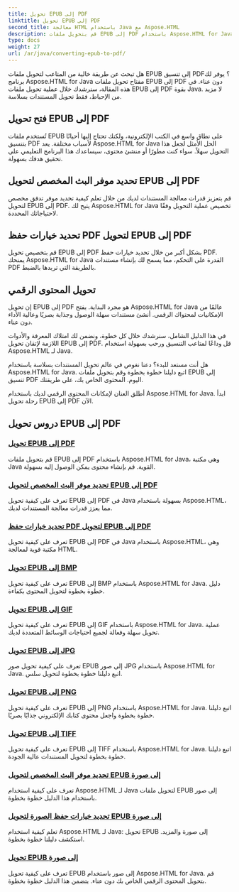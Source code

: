 ```yaml
---
title: تحويل EPUB إلى PDF
linktitle: تحويل EPUB إلى PDF
second_title: معالجة HTML باستخدام Java مع Aspose.HTML
description: قم بتحويل ملفات EPUB إلى PDF باستخدام Aspose.HTML for Java، وهي مكتبة Java القوية. قم بإنشاء محتوى يمكن الوصول إليه بسهولة.
type: docs
weight: 27
url: /ar/java/converting-epub-to-pdf/
---
```


هل تبحث عن طريقة خالية من المتاعب لتحويل ملفات EPUB إلى تنسيق PDF؟ يوفر لك برنامج Aspose.HTML for Java مفتاح تحويل ملفات EPUB إلى PDF دون عناء. في هذه المقالة، سنرشدك خلال عملية تحويل ملفات EPUB إلى PDF بقوة Java. لا مزيد من الإحباط، فقط تحويل المستندات بسلاسة.

## فتح تحويل EPUB إلى PDF

تُستخدم ملفات EPUB على نطاق واسع في الكتب الإلكترونية، ولكنك تحتاج إليها أحيانًا بتنسيق PDF لأسباب مختلفة. يعد Aspose.HTML for Java الحل الأمثل لجعل هذا التحويل سهلاً. سواء كنت مطورًا أو منشئ محتوى، سيساعدك هذا البرنامج التعليمي على تحقيق هدفك بسهولة.

## تحديد موفر البث المخصص لتحويل EPUB إلى PDF

قم بتعزيز قدرات معالجة المستندات لديك من خلال تعلم كيفية تحديد موفر تدفق مخصص لتحويل EPUB إلى PDF. يتيح لك Aspose.HTML for Java تخصيص عملية التحويل وفقًا لاحتياجاتك المحددة.

## تحديد خيارات حفظ PDF لتحويل EPUB إلى PDF

قم بتخصيص تحويل EPUB إلى PDF بشكل أكبر من خلال تحديد خيارات حفظ PDF. يمنحك Aspose.HTML for Java القدرة على التحكم، مما يسمح لك بإنشاء مستندات PDF بالطريقة التي تريدها بالضبط.

## تحويل المحتوى الرقمي

إن تحويل EPUB إلى PDF هو مجرد البداية. يفتح Aspose.HTML for Java عالمًا من الإمكانيات لمحتواك الرقمي. أنشئ مستندات سهلة الوصول وجذابة بصريًا وعالية الأداء دون عناء.

في هذا الدليل الشامل، سنرشدك خلال كل خطوة، ونضمن لك امتلاك المعرفة والأدوات اللازمة لإتقان تحويل EPUB إلى PDF. قل وداعًا لمتاعب التنسيق ورحب بسهولة استخدام Aspose.HTML لـ Java.

هل أنت مستعد للبدء؟ دعنا نغوص في عالم تحويل المستندات بسلاسة باستخدام Aspose.HTML for Java. اتبع دليلنا خطوة بخطوة وقم بتحويل ملفات EPUB إلى تنسيق PDF اليوم. المحتوى الخاص بك، على طريقتك.

أطلق العنان لإمكانات المحتوى الرقمي لديك باستخدام Aspose.HTML for Java. ابدأ رحلة تحويل EPUB إلى PDF الآن.
## دروس تحويل EPUB إلى PDF
### [تحويل EPUB إلى PDF](./convert-epub-to-pdf/)
قم بتحويل ملفات EPUB إلى PDF باستخدام Aspose.HTML for Java، وهي مكتبة Java القوية. قم بإنشاء محتوى يمكن الوصول إليه بسهولة.
### [تحديد موفر البث المخصص لتحويل EPUB إلى PDF](./convert-epub-to-pdf-specify-custom-stream-provider/)
تعرف على كيفية تحويل EPUB إلى PDF في Java بسهولة باستخدام Aspose.HTML، مما يعزز قدرات معالجة المستندات لديك.
### [تحديد خيارات حفظ PDF لتحويل EPUB إلى PDF](./convert-epub-to-pdf-specify-pdf-save-options/)
تعرف على كيفية تحويل EPUB إلى PDF في Java باستخدام Aspose.HTML، وهي مكتبة قوية لمعالجة HTML.
### [تحويل EPUB إلى BMP](./convert-epub-to-bmp/)
تعرف على كيفية تحويل EPUB إلى BMP باستخدام Aspose.HTML for Java. دليل خطوة بخطوة لتحويل المحتوى بكفاءة.
### [تحويل EPUB إلى GIF](./convert-epub-to-gif/)
تعرف على كيفية تحويل EPUB إلى GIF باستخدام Aspose.HTML for Java. عملية تحويل سهلة وفعالة لجميع احتياجات الوسائط المتعددة لديك.
### [تحويل EPUB إلى JPG](./convert-epub-to-jpg/)
تعرف على كيفية تحويل صور EPUB إلى صور JPG باستخدام Aspose.HTML for Java. اتبع دليلنا خطوة بخطوة لتحويل سلس.
### [تحويل EPUB إلى PNG](./convert-epub-to-png/)
تعرف على كيفية تحويل EPUB إلى PNG باستخدام Aspose.HTML for Java. اتبع دليلنا خطوة بخطوة واجعل محتوى كتابك الإلكتروني جذابًا بصريًا.
### [تحويل EPUB إلى TIFF](./convert-epub-to-tiff/)
تعرف على كيفية تحويل EPUB إلى TIFF باستخدام Aspose.HTML for Java. اتبع دليلنا خطوة بخطوة لتحويل المستندات عالية الجودة.
### [تحديد موفر البث المخصص لتحويل EPUB إلى صورة](./convert-epub-to-image-specify-custom-stream-provider/)
تعرف على كيفية استخدام Aspose.HTML لـ Java لتحويل ملفات EPUB إلى صور باستخدام هذا الدليل خطوة بخطوة.
### [تحديد خيارات حفظ الصورة لتحويل EPUB إلى صورة](./convert-epub-to-image-specify-image-save-options/)
تعلم كيفية استخدام Aspose.HTML لـ Java: تحويل EPUB إلى صورة والمزيد. استكشف دليلنا خطوة بخطوة.
### [تحويل EPUB إلى صورة](./convert-epub-to-image/)
تعرف على كيفية تحويل EPUB إلى صور باستخدام Aspose.HTML for Java. قم بتحويل المحتوى الرقمي الخاص بك دون عناء. يتضمن هذا الدليل خطوة بخطوة.